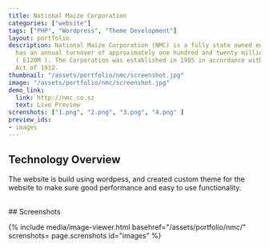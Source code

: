 ```yaml
---
title: National Maize Corporation
categories: ["website"]
tags: ["PHP", "Wordpress", "Theme Development"]
layout: portfolio
description: National Maize Corporation (NMC) is a fully state owned enterprise that
  has an annual turnover of approximately one hundred and twenty million emalangeni
  ( E120M ). The Corporation was established in 1985 in accordance with the Companies
  Act of 1912.
thumbnail: "/assets/portfolio/nmc/screenshot.jpg"
image: "/assets/portfolio/nmc/screenshot.jpg"
demo_link:
  link: http://nmc.co.sz
  text: Live Preview
screnshots: ["1.png", "2.png", "3.png", "4.png" ]
preview_ids:
- images
---
```


## Technology Overview 
The website is build using wordpess, and created custom theme for the website to make sure good performance and easy to use functionality. 

<br/>
## Screenshots 

{% 
  include media/image-viewer.html 
  basehref="/assets/portfolio/nmc/" 
  screnshots= page.screnshots
  id="images" 
%}


